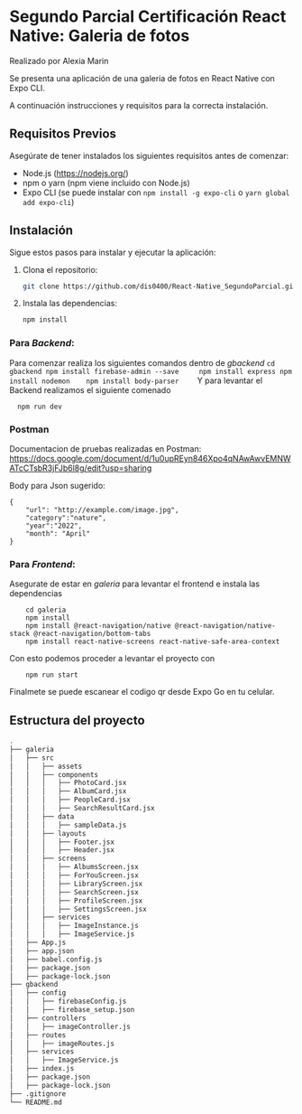 # Segundo Parcial Certificación React Native: Galeria de fotos
Realizado por Alexia Marin

Se presenta una aplicación de una galeria de fotos en React Native con Expo CLI. 

A continuación instrucciones y requisitos para la correcta instalación.
  
## Requisitos Previos

Asegúrate de tener instalados los siguientes requisitos antes de comenzar:

- Node.js (https://nodejs.org/)
- npm o yarn (npm viene incluido con Node.js)
- Expo CLI (se puede instalar con `npm install -g expo-cli` o `yarn global add expo-cli`)
## Instalación
Sigue estos pasos para instalar y ejecutar la aplicación:
1. Clona el repositorio:

    ```sh
    git clone https://github.com/dis0400/React-Native_SegundoParcial.git
    ```

2. Instala las dependencias:
    ```sh
    npm install
    ```
    
### Para *Backend*:
Para comenzar realiza los siguientes comandos dentro de *gbackend*
    ```
    cd gbackend
    npm install firebase-admin --save    
    npm install express
    npm install nodemon   
    npm install body-parser    
    ```
Y para levantar el Backend realizamos el siguiente comenado
  ```
    npm run dev
   ```

### Postman 
Documentacion de pruebas realizadas en Postman: https://docs.google.com/document/d/1u0upREyn846Xpo4qNAwAwvEMNWATcCTsbR3jFJb6l8g/edit?usp=sharing

Body para Json sugerido:
```
{
	"url": "http://example.com/image.jpg",
	"category":"nature",
	"year":"2022",
	"month": "April"
}
```

### Para *Frontend*:
Asegurate de estar en *galeria* para levantar el frontend e instala las dependencias

```
    cd galeria
    npm install
    npm install @react-navigation/native @react-navigation/native-stack @react-navigation/bottom-tabs
    npm install react-native-screens react-native-safe-area-context

```
Con esto podemos proceder a levantar el proyecto con

```
    npm run start
```
Finalmete se puede escanear el codigo qr desde Expo Go en tu celular.

## Estructura del proyecto
``` sh
.
├── galeria
│   ├── src
│   │   ├── assets
│   │   ├── components
│   │   │   ├── PhotoCard.jsx
│   │   │   ├── AlbumCard.jsx
│   │   │   ├── PeopleCard.jsx
│   │   │   ├── SearchResultCard.jsx
│   │   ├── data
│   │   │   ├── sampleData.js
│   │   ├── layouts
│   │   │   ├── Footer.jsx
│   │   │   ├── Header.jsx
│   │   ├── screens
│   │   │   ├── AlbumsScreen.jsx
│   │   │   ├── ForYouScreen.jsx
│   │   │   ├── LibraryScreen.jsx
│   │   │   ├── SearchScreen.jsx
│   │   │   ├── ProfileScreen.jsx
│   │   │   ├── SettingsScreen.jsx
│   │   ├── services
│   │   │   ├── ImageInstance.js
│   │   │   ├── ImageService.js
│   ├── App.js
│   ├── app.json
│   ├── babel.config.js
│   ├── package.json
│   ├── package-lock.json
├── gbackend
│   ├── config
│   │   ├── firebaseConfig.js
│   │   ├── firebase_setup.json
│   ├── controllers
│   │   ├── imageController.js
│   ├── routes
│   │   ├── imageRoutes.js
│   ├── services
│   │   ├── ImageService.js
│   ├── index.js
│   ├── package.json
│   ├── package-lock.json
├── .gitignore
└── README.md
```
